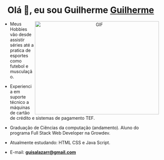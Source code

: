 
<h1 align="center">Olá 👋, eu sou Guilherme <a href="https://github.com/Guisalazarr" target="blank">
Guilherme</a></h1>

<a target="_blank" align="center">
  <img align="right" top="500" height="300" width="400" alt="GIF" src="https://media.giphy.com/media/SWoSkN6DxTszqIKEqv/giphy.gif">
</a>

- Meus Hobbies vão desde assistir séries até a pratica de esportes como futebol e musculação.

- Experiencia em suporte técnico a máquinas de cartão <br/> de crédito e sistemas de pagamento TEF.

- Graduação de Ciências da computação (andamento). 
 Aluno do programa Full Stack Web Developer na Growdev.

- Atualmente estudando: HTML CSS e Java Script.

- E-mail: **guisalazarr@gmail.com**
